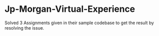 # Jp-Morgan-Virtual-Experience

Solved 3 Assignments given in their sample codebase to get the result by resolving the issue.
